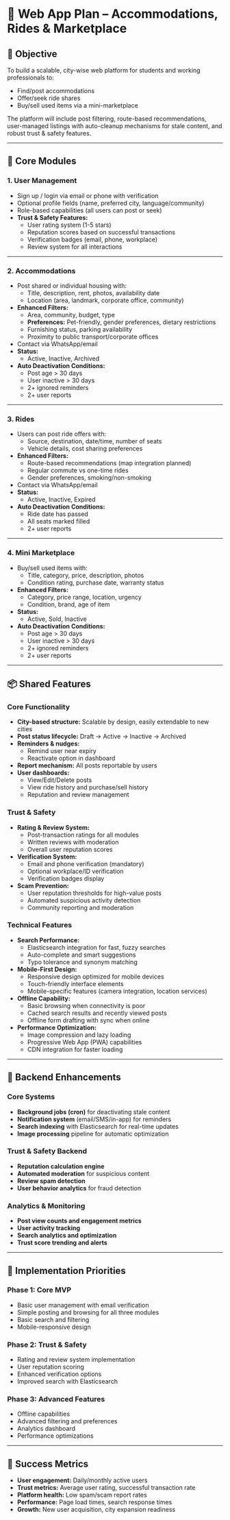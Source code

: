 # 🧭 Web App Plan – Accommodations, Rides & Marketplace

## 🎯 Objective

To build a scalable, city-wise web platform for students and working professionals to:
- Find/post accommodations
- Offer/seek ride shares
- Buy/sell used items via a mini-marketplace

The platform will include post filtering, route-based recommendations, user-managed listings with auto-cleanup mechanisms for stale content, and robust trust & safety features.

---

## 🧩 Core Modules

### 1. User Management
- Sign up / login via email or phone with verification
- Optional profile fields (name, preferred city, language/community)
- Role-based capabilities (all users can post or seek)
- **Trust & Safety Features:**
  - User rating system (1-5 stars)
  - Reputation scores based on successful transactions
  - Verification badges (email, phone, workplace)
  - Review system for all interactions

---

### 2. Accommodations
- Post shared or individual housing with:
  - Title, description, rent, photos, availability date
  - Location (area, landmark, corporate office, community)
- **Enhanced Filters:**
  - Area, community, budget, type
  - **Preferences:** Pet-friendly, gender preferences, dietary restrictions
  - Furnishing status, parking availability
  - Proximity to public transport/corporate offices
- Contact via WhatsApp/email
- **Status:**
  - Active, Inactive, Archived
- **Auto Deactivation Conditions:**
  - Post age > 30 days
  - User inactive > 30 days
  - 2+ ignored reminders
  - 2+ user reports

---

### 3. Rides
- Users can post ride offers with:
  - Source, destination, date/time, number of seats
  - Vehicle details, cost sharing preferences
- **Enhanced Filters:**
  - Route-based recommendations (map integration planned)
  - Regular commute vs one-time rides
  - Gender preferences, smoking/non-smoking
- Contact via WhatsApp/email
- **Status:**
  - Active, Inactive, Expired
- **Auto Deactivation Conditions:**
  - Ride date has passed
  - All seats marked filled
  - 2+ user reports

---

### 4. Mini Marketplace
- Buy/sell used items with:
  - Title, category, price, description, photos
  - Condition rating, purchase date, warranty status
- **Enhanced Filters:**
  - Category, price range, location, urgency
  - Condition, brand, age of item
- **Status:**
  - Active, Sold, Inactive
- **Auto Deactivation Conditions:**
  - Post age > 30 days
  - User inactive > 30 days
  - 2+ ignored reminders
  - 2+ user reports

---

## 📦 Shared Features

### Core Functionality
- **City-based structure:** Scalable by design, easily extendable to new cities
- **Post status lifecycle:** Draft → Active → Inactive → Archived
- **Reminders & nudges:**
  - Remind user near expiry
  - Reactivate option in dashboard
- **Report mechanism:** All posts reportable by users
- **User dashboards:**
  - View/Edit/Delete posts
  - View ride history and purchase/sell history
  - Reputation and review management

### Trust & Safety
- **Rating & Review System:**
  - Post-transaction ratings for all modules
  - Written reviews with moderation
  - Overall user reputation scores
- **Verification System:**
  - Email and phone verification (mandatory)
  - Optional workplace/ID verification
  - Verification badges display
- **Scam Prevention:**
  - User reputation thresholds for high-value posts
  - Automated suspicious activity detection
  - Community reporting and moderation

### Technical Features
- **Search Performance:**
  - Elasticsearch integration for fast, fuzzy searches
  - Auto-complete and smart suggestions
  - Typo tolerance and synonym matching
- **Mobile-First Design:**
  - Responsive design optimized for mobile devices
  - Touch-friendly interface elements
  - Mobile-specific features (camera integration, location services)
- **Offline Capability:**
  - Basic browsing when connectivity is poor
  - Cached search results and recently viewed posts
  - Offline form drafting with sync when online
- **Performance Optimization:**
  - Image compression and lazy loading
  - Progressive Web App (PWA) capabilities
  - CDN integration for faster loading

---

## 🔄 Backend Enhancements

### Core Systems
- **Background jobs (cron)** for deactivating stale content
- **Notification system** (email/SMS/in-app) for reminders
- **Search indexing** with Elasticsearch for real-time updates
- **Image processing** pipeline for automatic optimization

### Trust & Safety Backend
- **Reputation calculation engine**
- **Automated moderation** for suspicious content
- **Review spam detection**
- **User behavior analytics** for fraud detection

### Analytics & Monitoring
- **Post view counts and engagement metrics**
- **User activity tracking**
- **Search analytics and optimization**
- **Trust score trending and alerts**

---

## 🚀 Implementation Priorities

### Phase 1: Core MVP
- Basic user management with email verification
- Simple posting and browsing for all three modules
- Basic search and filtering
- Mobile-responsive design

### Phase 2: Trust & Safety
- Rating and review system implementation
- User reputation scoring
- Enhanced verification options
- Improved search with Elasticsearch

### Phase 3: Advanced Features
- Offline capabilities
- Advanced filtering and preferences
- Analytics dashboard
- Performance optimizations

---

## 🎯 Success Metrics
- **User engagement:** Daily/monthly active users
- **Trust metrics:** Average user rating, successful transaction rate
- **Platform health:** Low spam/scam report rates
- **Performance:** Page load times, search response times
- **Growth:** New user acquisition, city expansion readiness
